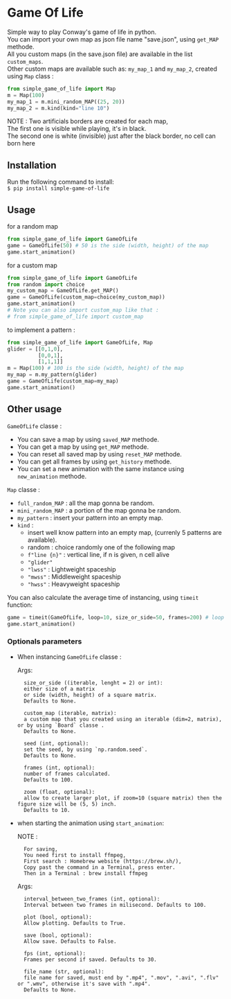 # Game Of Life

Simple way to play Conway's game of life in python.<br>
You can import your own map as json file name "save.json", using `get_MAP` methode.<br>
All you custom maps (in the save.json file) are available in the list `custom_maps`.<br>
Other custom maps are available such as: `my_map_1` and `my_map_2`, created using `Map` class : <br>
```python
from simple_game_of_life import Map
m = Map(100)
my_map_1 = m.mini_random_MAP((25, 20))
my_map_2 = m.kind(kind="line 10")
```

NOTE : Two artificials borders are created for each map, <br>
The first one is visible while playing, it's in black.<br>
The second one is white (invisible) just after the black border, no cell can born here


## Installation

Run the following command to install:<br>
```$ pip install simple-game-of-life ```

## Usage

for a random map
```python
from simple_game_of_life import GameOfLife
game = GameOfLife(50) # 50 is the side (width, height) of the map
game.start_animation()
```

for a custom map
```python
from simple_game_of_life import GameOfLife
from random import choice
my_custom_map = GameOfLife.get_MAP() 
game = GameOfLife(custom_map=choice(my_custom_map))
game.start_animation()
# Note you can also import custom_map like that :
# from simple_game_of_life import custom_map 
```

to implement a pattern :
```python
from simple_game_of_life import GameOfLife, Map
glider = [[0,1,0],
          [0,0,1],
          [1,1,1]]
m = Map(100) # 100 is the side (width, height) of the map
my_map = m.my_pattern(glider)
game = GameOfLife(custom_map=my_map)
game.start_animation()
```

## Other usage

`GameOfLife` classe :<br>
- You can save a map by using `saved_MAP` methode.<br>
- You can get a map by using `get_MAP` methode.<br>
- You can reset all saved map by using `reset_MAP` methode.<br>
- You can get all frames by using `get_history` methode.<br>
- You can set a new animation with the same instance using `new_animation` methode.<br>


`Map` classe :<br>
- `full_random_MAP` : all the map gonna be random.<br>
- `mini_random_MAP` : a portion of the map gonna be random.<br>
- `my_pattern` : insert your pattern into an empty map.<br>
- `kind` : 
    - insert well know pattern into an empty map, (currenly 5 patterns are available).<br>
    - random : choice randomly one of the following map<br>
    - `f"line {n}"` : vertical line, if n is given, n cell alive 
    - `"glider"` <br>
    - `"lwss"` : Lightweight spaceship<br>
    - `"mwss"` : Middleweight spaceship<br>
    - `"hwss"` : Heavyweight spaceship<br>

You can also calculate the average time of instancing, using `timeit` function:
```python
game = timeit(GameOfLife, loop=10, size_or_side=50, frames=200) # loop : number of loop
game.start_animation()
```

### Optionals parameters

- When instancing `GameOfLife` classe : <br>

    Args: <br>

        size_or_side ((iterable, lenght = 2) or int): 
        either size of a matrix  
        or side (width, height) of a square matrix. 
        Defaults to None.
        
        custom_map (iterable, matrix): 
        a custom map that you created using an iterable (dim=2, matrix), or by using `Board` classe . 
        Defaults to None.
        
        seed (int, optional): 
        set the seed, by using `np.random.seed`. 
        Defaults to None.
        
        frames (int, optional):
        number of frames calculated. 
        Defaults to 100.
        
        zoom (float, optional): 
        allow to create larger plot, if zoom=10 (square matrix) then the figure size will be (5, 5) inch. 
        Defaults to 10.

- when starting the animation using `start_animation`: <br>

    NOTE : <br>

        For saving, 
        You need first to install ffmpeg,
        First search : Homebrew website (https://brew.sh/),
        Copy past the command in a Terminal, press enter.
        Then in a Terminal : brew install ffmpeg

    Args:<br>

        interval_between_two_frames (int, optional):
        Interval between two frames in milisecond. Defaults to 100.

        plot (bool, optional): 
        Allow plotting. Defaults to True.

        save (bool, optional):
        Allow save. Defaults to False.

        fps (int, optional):  
        Frames per second if saved. Defaults to 30.

        file_name (str, optional): 
        file name for saved, must end by ".mp4", ".mov", ".avi", ".flv" or ".wmv", otherwise it's save with ".mp4".
        Defaults to None.
